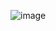![image](https://user-images.githubusercontent.com/53135035/123749865-84a46f00-d8d3-11eb-927e-ec6b948427ed.png)
